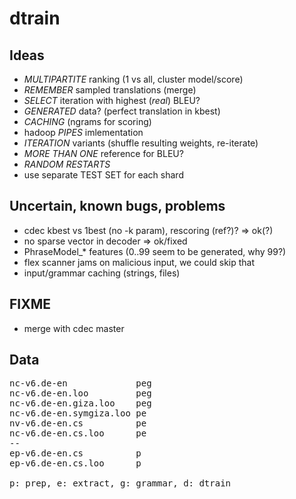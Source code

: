 dtrain
======

Ideas
-----
* *MULTIPARTITE* ranking (1 vs all, cluster model/score)
* *REMEMBER* sampled translations (merge)
* *SELECT* iteration with highest (_real_) BLEU?
* *GENERATED* data? (perfect translation in kbest)
* *CACHING* (ngrams for scoring)
* hadoop *PIPES* imlementation
* *ITERATION* variants (shuffle resulting weights, re-iterate)
* *MORE THAN ONE* reference for BLEU?
* *RANDOM RESTARTS*
* use separate TEST SET for each shard

Uncertain, known bugs, problems
-------------------------------
* cdec kbest vs 1best (no -k param), rescoring (ref?)? => ok(?)
* no sparse vector in decoder => ok/fixed
* PhraseModel_* features (0..99 seem to be generated, why 99?)
* flex scanner jams on malicious input, we could skip that
* input/grammar caching (strings, files)

FIXME
-----
* merge with cdec master

Data
----
<pre>
nc-v6.de-en             peg
nc-v6.de-en.loo         peg
nc-v6.de-en.giza.loo    peg
nc-v6.de-en.symgiza.loo pe
nv-v6.de-en.cs          pe
nc-v6.de-en.cs.loo      pe
--
ep-v6.de-en.cs          p
ep-v6.de-en.cs.loo      p

p: prep, e: extract, g: grammar, d: dtrain
</pre>

